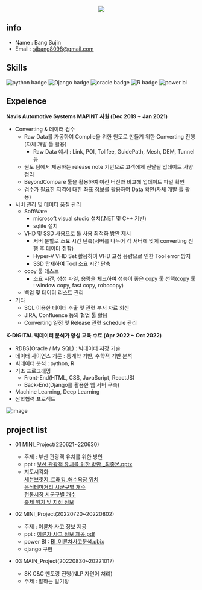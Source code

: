 <p align='center'>
  <a href="https://github.com/sujinbang">
    <img src="https://capsule-render.vercel.app/api?type=waving&color=gradient&fontColor=FFFFFF&height=300&section=header&text=SJBANG%20Repository&fontSize=50"/>
  </a>
</p>


## info
- Name : Bang Sujin
- Email : sjbang8098@gmail.com

## Skills 
![python badge](https://img.shields.io/badge/Python-FFD43B?style=for-the-badge&logo=python&logoColor=blue)
![Django badge](https://img.shields.io/badge/Django-092E20?style=for-the-badge&logo=django&logoColor=green)
![oracle badge](https://img.shields.io/badge/Oracle-F80000?style=for-the-badge&logo=Oracle&logoColor=white)
![R badge](https://img.shields.io/badge/R-276DC3?style=for-the-badge&logo=r&logoColor=white)
![power bi](https://img.shields.io/badge/PowerBI-F2C811?style=for-the-badge&logo=Power%20BI&logoColor=white)


## Expeience

<b>Navis Automotive Systems MAPINT 사원 (Dec 2019 ~ Jan 2021)</b>


  - Converting & 데이터 검수
    - Raw Data를 가공하여 Complie을 위한 원도로 만들기 위한 Converting 진행(자체 개발 툴 활용)
      - Raw Data 예시 : Link, POI, Tollfee, GuidePath, Mesh, DEM, Tunnel 등
    - 원도 팀에서 제공하는 release note 기반으로 고객에게 전달될 업데이트 사양 정리
    - BeyondCompare 툴을 활용하여 이전 버전과 비교해 업데이트 파일 확인
    - 검수가 필요한 지역에 대한 좌표 정보를 활용하여 Data 확인(자체 개발 툴 활용)
  - 서버 관리 및 데이터 품질 관리
    - SoftWare
      - microsoft visual studio 설치(.NET 및 C++ 기반)
      - sqlite 설치
    - VHD 및 SSD 사용으로 툴 사용 최적화 방안 제시
      - 서버 분할로 소요 시간 단축(서버를 나누어 각 서버에 맞게 converting 진행 후 데이터 취합)
      - Hyper-V VHD Set 활용하여 VHD 고정 용량으로 인한 Tool error 방지
      - SSD 탑재하여 Tool 소요 시간 단축 
    - copy 툴 테스트
      - 소요 시간, 생성 파일, 용량을 체크하여 성능이 좋은 copy 툴 선택(copy 툴 : window copy,  fast copy, robocopy)
    - 백업 및 데이터 리스트 관리
  - 기타
    - SQL 이용한 데이터 추출 및 관련 부서 자료 회신
    - JIRA, Confluence 등의 협업 툴 활용
    - Converting 일정 및 Release 관련 schedule 관리






<b>K-DIGITAL 빅데이터 분석가 양성 교육 수료 (Apr 2022 ~ Oct 2022)</b>
  - RDBS(Oracle / My SQL) : 빅데이터 저장 기술
  - 데이터 사이언스 개론 : 통계학 기반, 수학적 기반 분석
  - 빅데이터 분석 : python, R
  - 기초 프로그래밍
     - Front-End(HTML, CSS, JavaScript, ReactJS)
     - Back-End(Django를 활용한 웹 서버 구축)
  - Machine Learning, Deep Learning
  - 산학협력 프로젝트


![image](https://user-images.githubusercontent.com/104615408/193168030-00231dd3-e634-46af-837a-b3295b6336ec.png)




## project list
- 01 MINI_Project(220621~220630)<br/>
  - 주제 : 부산 관광객 유치를 위한 방안<br/>
  - ppt : [부산 관광객 유치를 위한 방안 _최종본.pptx](https://github.com/sujinbang/01_MINIPROJECT/blob/main/%EB%B0%9C%ED%91%9C/%EB%B6%80%EC%82%B0%20%EA%B4%80%EA%B4%91%EA%B0%9D%20%EC%9C%A0%EC%B9%98%EB%A5%BC%20%EC%9C%84%ED%95%9C%20%EB%B0%A9%EC%95%88%20_%EC%B5%9C%EC%A2%85%EB%B3%B8.pptx)<br>
  - 지도시각화<br/>
[세븐브릿지_트래킹_해수욕장 위치](https://sujinbang.github.io/NewProject/%EC%84%B8%EB%B8%90%EB%B8%8C%EB%A6%BF%EC%A7%80_%ED%8A%B8%EB%9E%98%ED%82%B9_%ED%95%B4%EC%88%98%EC%9A%95%EC%9E%A5.html)<br/>
[음식테마거리 시군구별 개수](https://sujinbang.github.io/NewProject/%EC%9D%8C%EC%8B%9D%ED%85%8C%EB%A7%88%EA%B1%B0%EB%A6%AC.html)<br/>
[전통시장 시군구별 개수](https://sujinbang.github.io/NewProject/%EC%A0%84%ED%86%B5%EC%8B%9C%EC%9E%A5.html)<br/>
[축제 위치 및 지점 정보](https://sujinbang.github.io/NewProject/%EC%B6%95%EC%A0%9C.html)<br/>

- 02 MINI_Project(20220720~20220802)
  -  주제 : 이륜차 사고 정보 제공<br/>
  -  ppt : [이륜차 사고 정보 제공.pdf](https://github.com/sujinbang/02_MINIPROJECT/tree/main/%EC%9D%B4%EB%A5%9C%EC%B0%A8%EC%82%AC%EA%B3%A0%EC%A0%95%EB%B3%B4%EC%A0%9C%EA%B3%B5/%EB%B0%9C%ED%91%9C)<br>
  -  power BI : [BI_이륜차사고분석.pbix](https://github.com/sujinbang/02_MINIPROJECT/blob/main/BI/BI_%EC%9D%B4%EB%A5%9C%EC%B0%A8%EC%82%AC%EA%B3%A0%EB%B6%84%EC%84%9D.pbix)<br>
  -  django 구현
- 03 MAIN_Project(20220830~20221017)
  - SK C&C 멘토링 진행(NLP 자연어 처리)<br/>
  - 주제 : 말하는 일기장<br/>

<!--
**sujinbang/sujinbang** is a ✨ _special_ ✨ repository because its `README.md` (this file) appears on your GitHub profile.

Here are some ideas to get you started:

- 🔭 I’m currently working on ...
- 🌱 I’m currently learning ...
- 👯 I’m looking to collaborate on ...
- 🤔 I’m looking for help with ...
- 💬 Ask me about ...
- 📫 How to reach me: ...
- 😄 Pronouns: ...
- ⚡ Fun fact: ...
-->
